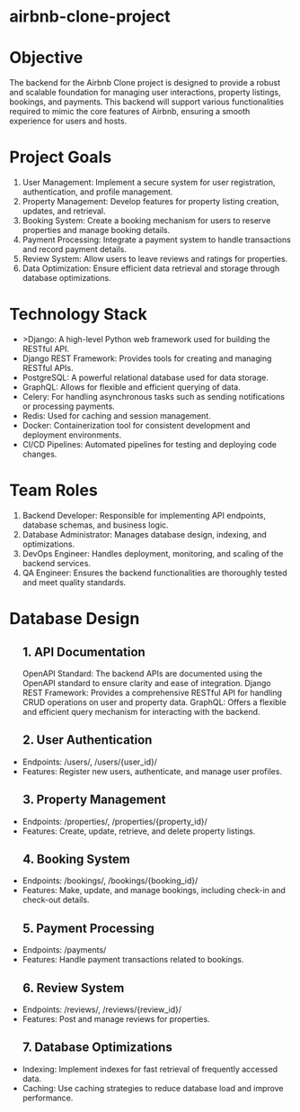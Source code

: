 # airbnb-clone-project

<h1>Objective</h1>
The backend for the Airbnb Clone project is designed to provide a robust and scalable foundation for managing user interactions, property listings, bookings, and payments. This backend will support various functionalities required to mimic the core features of Airbnb, ensuring a smooth experience for users and hosts.

<h1>Project Goals</h1>
      <ol>
            <li>User Management: Implement a secure system for user registration, authentication, and profile management.</li>
            <li>Property Management: Develop features for property listing creation, updates, and retrieval.</li>
            <li>Booking System: Create a booking mechanism for users to reserve properties and manage booking details.</li>
            <li>Payment Processing: Integrate a payment system to handle transactions and record payment details.</li>
            <li>Review System: Allow users to leave reviews and ratings for properties.</li>
            <li>Data Optimization: Ensure efficient data retrieval and storage through database optimizations.</li>
      </ol>



<h1>Technology Stack</h1>
<ul>
      <li>
        >Django: A high-level Python web framework used for building the RESTful API.
        </li>
      <li>
        Django REST Framework: Provides tools for creating and managing RESTful APIs.
        </li>
      <li>
        PostgreSQL: A powerful relational database used for data storage.</br>
        </li>
      <li>
        GraphQL: Allows for flexible and efficient querying of data.</br>
        </li>
      <li>
        Celery: For handling asynchronous tasks such as sending notifications or processing payments.</br>
        </li>
      <li>
        Redis: Used for caching and session management.</br>
        </li>
      <li>
        Docker: Containerization tool for consistent development and deployment environments.</br>
        </li>
      <li>
        CI/CD Pipelines: Automated pipelines for testing and deploying code changes.
        </li>
</ul>

<h1>Team Roles</h1>
      <ol>
            <li>Backend Developer: Responsible for implementing API endpoints, database schemas, and business logic.</li>
            <li>Database Administrator: Manages database design, indexing, and optimizations.</li>
            <li>DevOps Engineer: Handles deployment, monitoring, and scaling of the backend services.</li>
            <li>QA Engineer: Ensures the backend functionalities are thoroughly tested and meet quality standards.</li>
      </ol>
      

</ul>

<h1>Database Design</h1>
<ul><h2>1. API Documentation</h2>
      OpenAPI Standard: The backend APIs are documented using the OpenAPI standard to ensure clarity and ease of integration.
      Django REST Framework: Provides a comprehensive RESTful API for handling CRUD operations on user and property data.
      GraphQL: Offers a flexible and efficient query mechanism for interacting with the backend.
<h2>2. User Authentication</h2>
      <li>Endpoints: /users/, /users/{user_id}/</li>
      <li>Features: Register new users, authenticate, and manage user profiles. </li>
      
<h2>3. Property Management</h2>
       <li>Endpoints: /properties/, /properties/{property_id}/</li>
       <li>Features: Create, update, retrieve, and delete property listings.</li>
      
<h2>4. Booking System</h2>
       <li>Endpoints: /bookings/, /bookings/{booking_id}/</li>
       <li>Features: Make, update, and manage bookings, including check-in and check-out details.</li>
      
<h2>5. Payment Processing</h2>
       <li>Endpoints: /payments/</li>
       <li>Features: Handle payment transactions related to bookings.</li>
      
<h2>6. Review System</h2>
       <li>Endpoints: /reviews/, /reviews/{review_id}/</li>
       <li>Features: Post and manage reviews for properties.</li>
      
<h2>7. Database Optimizations</h2>
       <li>Indexing: Implement indexes for fast retrieval of frequently accessed data.</li>
       <li>Caching: Use caching strategies to reduce database load and improve performance.</li>
</ul>


